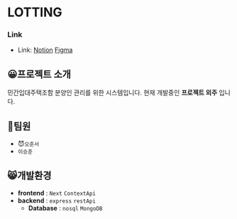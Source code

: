 # LOTTING

### Link
- Link: [Notion][Notionlink] [Figma][Figmalink]

[Notionlink]: https://jjuin.notion.site/Lotting-d4210880c6534cfbb42eca4c1cd16fab?pvs=4 "Go Notion"
[Figmalink]: https://www.figma.com/file/gDD2pXc71Xyv3EucwpkhRq/LOTTING?type=design&node-id=0%3A1&mode=design&t=v2TVIKtte7EVgiUI-1 "Go Figma"

## 😀프로젝트 소개
민간입대주택조함 분양인 관리를 위한 시스템입니다.
현재 개발중인 **프로젝트 외주** 입니다.

## 🤵팀원
-  😈`오준서` 
-  `이승준` 

## 😸개발환경
  - **frontend** : `Next` `ContextApi`
  - **backend** : `express` `restApi`
    - **Database** : `nosql` `MongoDB`

